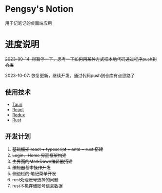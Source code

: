 # Pengsy's Notion

用于记笔记的桌面端应用

# 进度说明

~~2023-09-14: 得暂停一下，思考一下如何用某种方式把本地代码通过程序push到仓库~~


2023-10-07: 恢复更新，继续开发，通过代码push到仓库有点思路了

## 使用技术

- [Tauri](https://tauri.app/zh-cn/)
- [React](https://react.dev/)
- [Redux](https://www.redux.org.cn/)
- [Rust](https://www.rust-lang.org/)

## 开发计划
1. ~~基础框架 react + typescript + antd + rust 搭建~~
2. ~~Login、Home 界面框架构建~~
3. ~~主界面的MarkDown编辑器搭建~~
4. ~~编辑器基本操作开发~~
5. ~~侧边栏的 笔记菜单开发~~
6. ~~rust处理账号选择的问题~~
7. ~~rust本机存储账号信息数据~~
